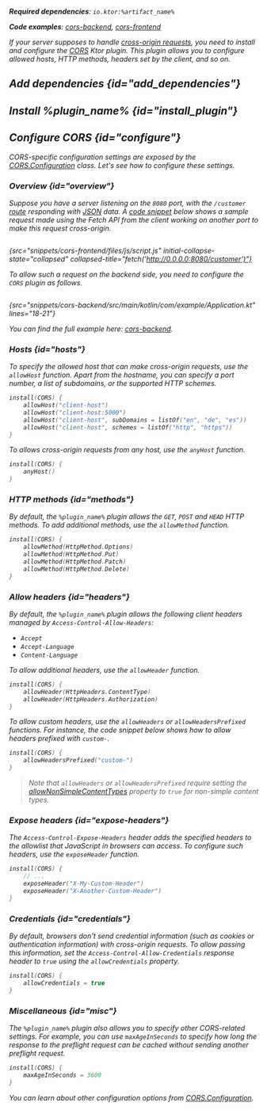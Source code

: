 [//]: # (title: CORS)

<var name="artifact_name" value="ktor-server-cors"/>
<var name="plugin_name" value="CORS"/>

<microformat>
<p>
<b>Required dependencies</b>: <code>io.ktor:%artifact_name%</code>
</p>
<p>
<b>Code examples</b>: 
<a href="https://github.com/ktorio/ktor-documentation/tree/%current-branch%/codeSnippets/snippets/cors-backend">cors-backend</a>, 
<a href="https://github.com/ktorio/ktor-documentation/tree/%current-branch%/codeSnippets/snippets/cors-frontend">cors-frontend</a>
</p>
</microformat>

If your server supposes to handle [cross-origin requests](https://developer.mozilla.org/en-US/docs/Web/HTTP/CORS), you need to install and configure the [CORS](https://api.ktor.io/ktor-server/ktor-server-plugins/ktor-server-cors/io.ktor.server.plugins/-c-o-r-s/index.html) Ktor plugin. This plugin allows you to configure allowed hosts, HTTP methods, headers set by the client, and so on.

## Add dependencies {id="add_dependencies"}

<include src="lib.xml" include-id="add_ktor_artifact_intro"/>
<include src="lib.xml" include-id="add_ktor_artifact"/>

## Install %plugin_name% {id="install_plugin"}

<include src="lib.xml" include-id="install_plugin"/>


## Configure CORS {id="configure"}

CORS-specific configuration settings are exposed by the [CORS.Configuration](https://api.ktor.io/ktor-server/ktor-server-plugins/ktor-server-cors/io.ktor.server.plugins/-c-o-r-s/-configuration/index.html) class. Let's see how to configure these settings.

### Overview {id="overview"}

Suppose you have a server listening on the `8080` port, with the `/customer` [route](Routing_in_Ktor.md) responding with [JSON](serialization.md#send_data) data. A [code snippet](https://github.com/ktorio/ktor-documentation/tree/%current-branch%/codeSnippets/snippets/cors-frontend) below shows a sample request made using the Fetch API from the client working on another port to make this request cross-origin.

```javascript
```
{src="snippets/cors-frontend/files/js/script.js" initial-collapse-state="collapsed" collapsed-title="fetch('http://0.0.0.0:8080/customer')"}

To allow such a request on the backend side, you need to configure the `CORS` plugin as follows.

```kotlin
```
{src="snippets/cors-backend/src/main/kotlin/com/example/Application.kt" lines="18-21"}

You can find the full example here: [cors-backend](https://github.com/ktorio/ktor-documentation/tree/%current-branch%/codeSnippets/snippets/cors-backend).


### Hosts {id="hosts"}
To specify the allowed host that can make cross-origin requests, use the `allowHost` function. Apart from the hostname, you can specify a port number, a list of subdomains, or the supported HTTP schemes.

```kotlin
install(CORS) {
    allowHost("client-host")
    allowHost("client-host:5000")
    allowHost("client-host", subDomains = listOf("en", "de", "es"))
    allowHost("client-host", schemes = listOf("http", "https"))
}
```

To allows cross-origin requests from any host, use the `anyHost` function.

```kotlin
install(CORS) {
    anyHost()
}
```


### HTTP methods {id="methods"}

By default, the `%plugin_name%` plugin allows the `GET`, `POST` and `HEAD` HTTP methods. To add additional methods, use the `allowMethod` function.

```kotlin
install(CORS) {
    allowMethod(HttpMethod.Options)
    allowMethod(HttpMethod.Put)
    allowMethod(HttpMethod.Patch)
    allowMethod(HttpMethod.Delete)
}
```


### Allow headers {id="headers"}

By default, the `%plugin_name%` plugin allows the following client headers managed by `Access-Control-Allow-Headers`:
* `Accept`
* `Accept-Language`
* `Content-Language`

To allow additional headers, use the `allowHeader` function.
```kotlin
install(CORS) {
    allowHeader(HttpHeaders.ContentType)
    allowHeader(HttpHeaders.Authorization)
}
```

To allow custom headers, use the `allowHeaders` or `allowHeadersPrefixed` functions. For instance, the code snippet below shows how to allow headers prefixed with `custom-`.

```kotlin
install(CORS) {
    allowHeadersPrefixed("custom-")
}
```

> Note that `allowHeaders` or `allowHeadersPrefixed` require setting the [allowNonSimpleContentTypes](https://api.ktor.io/ktor-server/ktor-server-plugins/ktor-server-cors/io.ktor.server.plugins/-c-o-r-s/-configuration/allow-non-simple-content-types.html) property to `true` for non-simple content types.


### Expose headers {id="expose-headers"}
The `Access-Control-Expose-Headers` header adds the specified headers to the allowlist that JavaScript in browsers can access.
To configure such headers, use the `exposeHeader` function.

```kotlin
install(CORS) {
    // ...
    exposeHeader("X-My-Custom-Header")
    exposeHeader("X-Another-Custom-Header")
}
```

### Credentials {id="credentials"}

By default, browsers don't send credential information (such as cookies or authentication information) with cross-origin requests. To allow passing this information, set the `Access-Control-Allow-Credentials` response header to `true` using the `allowCredentials` property.

```kotlin
install(CORS) {
    allowCredentials = true
}
```



### Miscellaneous {id="misc"}

The `%plugin_name%` plugin also allows you to specify other CORS-related settings. For example, you can use `maxAgeInSeconds` to specify how long the response to the preflight request can be cached without sending another preflight request.

```kotlin
install(CORS) {
    maxAgeInSeconds = 3600
}
```

You can learn about other configuration options from [CORS.Configuration](https://api.ktor.io/ktor-server/ktor-server-plugins/ktor-server-cors/io.ktor.server.plugins/-c-o-r-s/-configuration/index.html).